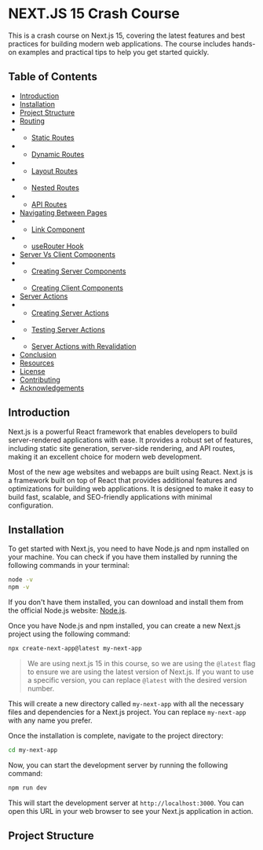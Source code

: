 # NEXT.JS 15 Crash Course

This is a crash course on Next.js 15, covering the latest features and best practices for building modern web applications. The course includes hands-on examples and practical tips to help you get started quickly.

## Table of Contents

- [Introduction](#introduction)
- [Installation](#installation)
- [Project Structure](#project-structure)
- [Routing](#routing)
- - [Static Routes](#static-routes)
- - [Dynamic Routes](#dynamic-routes)
- - [Layout Routes](#layout-routes)
- - [Nested Routes](#nested-routes)
- - [API Routes](#api-routes)
- [Navigating Between Pages](#navigating-between-pages)
- - [Link Component](#link-component)
- - [useRouter Hook](#userouter-hook)
- [Server Vs Client Components](#server-vs-client-components)
- - [Creating Server Components](#creating-server-components)
- - [Creating Client Components](#creating-client-components)
- [Server Actions](#server-actions)
- - [Creating Server Actions](#creating-server-actions)
- - [Testing Server Actions](#testing-server-actions)
- - [Server Actions with Revalidation](#server-actions-with-revalidation)
- [Conclusion](#conclusion)
- [Resources](#resources)
- [License](#license)
- [Contributing](#contributing)
- [Acknowledgements](#acknowledgements)

## Introduction

Next.js is a powerful React framework that enables developers to build server-rendered applications with ease. It provides a robust set of features, including static site generation, server-side rendering, and API routes, making it an excellent choice for modern web development.

Most of the new age websites and webapps are built using React. Next.js is a framework built on top of React that provides additional features and optimizations for building web applications. It is designed to make it easy to build fast, scalable, and SEO-friendly applications with minimal configuration.

## Installation

To get started with Next.js, you need to have Node.js and npm installed on your machine. You can check if you have them installed by running the following commands in your terminal:

```bash
node -v
npm -v
```

If you don't have them installed, you can download and install them from the official Node.js website: [Node.js](https://nodejs.org/).

Once you have Node.js and npm installed, you can create a new Next.js project using the following command:

```bash
npx create-next-app@latest my-next-app
```

> We are using next.js 15 in this course, so we are using the `@latest` flag to ensure we are using the latest version of Next.js. If you want to use a specific version, you can replace `@latest` with the desired version number.

This will create a new directory called `my-next-app` with all the necessary files and dependencies for a Next.js project. You can replace `my-next-app` with any name you prefer.

Once the installation is complete, navigate to the project directory:

```bash
cd my-next-app
```

Now, you can start the development server by running the following command:

```bash
npm run dev
```

This will start the development server at `http://localhost:3000`. You can open this URL in your web browser to see your Next.js application in action.

## Project Structure
